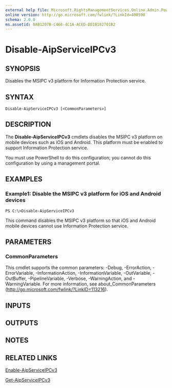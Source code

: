 ```yaml
---
external help file: Microsoft.RightsManagementServices.Online.Admin.PowerShell.dll-Help.xml
online version: http://go.microsoft.com/fwlink/?LinkId=400598
schema: 2.0.0
ms.assetid: 0AB1207B-C468-4C1A-ACED-DD1B182701B2
---
```


# Disable-AipServiceIPCv3

## SYNOPSIS
Disables the MSIPC v3 platform for Information Protection service.

## SYNTAX

```
Disable-AipServiceIPCv3 [<CommonParameters>]
```

## DESCRIPTION
The **Disable-AipServiceIPCv3** cmdlets disables the MSIPC v3 platform on mobile devices such as iOS and Android. This platform must be enabled to support Information Protection service.

You must use PowerShell to do this configuration; you cannot do this configuration by using a management portal.

## EXAMPLES

### Example1: Disable the MSIPC v3 platform for iOS and Android devices
```
PS C:\>Disable-AipServiceIPCv3
```

This command disables the MSIPC v3 platform so that iOS and Android mobile devices cannot use Information Protection service.

## PARAMETERS

### CommonParameters
This cmdlet supports the common parameters: -Debug, -ErrorAction, -ErrorVariable, -InformationAction, -InformationVariable, -OutVariable, -OutBuffer, -PipelineVariable, -Verbose, -WarningAction, and -WarningVariable. For more information, see about_CommonParameters (http://go.microsoft.com/fwlink/?LinkID=113216).

## INPUTS

## OUTPUTS

## NOTES

## RELATED LINKS

[Enable-AipServiceIPCv3](./Enable-AipServiceIPCv3.md)

[Get-AipServiceIPCv3](./Get-AipServiceIPCv3.md)
